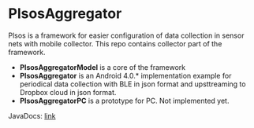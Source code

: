 # PlsosAggregator
Plsos is a framework for easier configuration of data collection in sensor nets with mobile collector.
This repo contains collector part of the framework.

* **PlsosAggregatorModel** is a core of the framework
* **PlsosAggregator** is an Android 4.0.* implementation example for periodical data collection with BLE in json format and upsttreaming to Dropbox cloud in json format. 
* **PlsosAggregatorPC** is a prototype for PC. Not implemented yet.

JavaDocs: [link](https://github.com/vlad24/PlsosAggregator/blob/master/PlsosAggregatorModel/doc/index.html)
